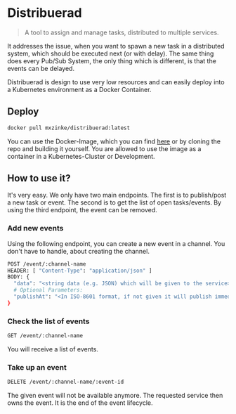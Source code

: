 # Distribuerad

> A tool to assign and manage tasks, distributed to multiple services.

It addresses the issue, when you want to spawn a new task in a distributed system, which should be
executed next (or with delay). The same thing does every Pub/Sub System, the only thing which is different,
is that the events can be delayed.

Distribuerad is design to use very low resources and can easily deploy into a Kubernetes environment 
as a Docker Container.

## Deploy

```bash
docker pull mxzinke/distribuerad:latest
```

You can use the Docker-Image, which you can find [here](https://hub.docker.com/repository/docker/mxzinke/distribuerad) or by cloning the repo and building it yourself.
You are allowed to use the image as a container in a Kubernetes-Cluster or Development.

## How to use it?

It's very easy. We only have two main endpoints. The first is to publish/post a new task or event. The second
is to get the list of open tasks/events. By using the third endpoint, the event can be removed.

### Add new events

Using the following endpoint, you can create a new event in a channel. You don't have to handle, about
creating the channel.

```bash
POST /event/:channel-name
HEADER: [ "Content-Type": "application/json" ]
BODY: {
  "data": "<string data (e.g. JSON) which will be given to the service>",
  # Optional Parameters:
  "publishAt": "<In ISO-8601 format, if not given it will publish immediately>"
}
```

### Check the list of events

```bash
GET /event/:channel-name
```

You will receive a list of events.

### Take up an event

```bash
DELETE /event/:channel-name/:event-id
```

The given event will not be available anymore. The requested service then owns the event. It is the end of the event 
lifecycle.